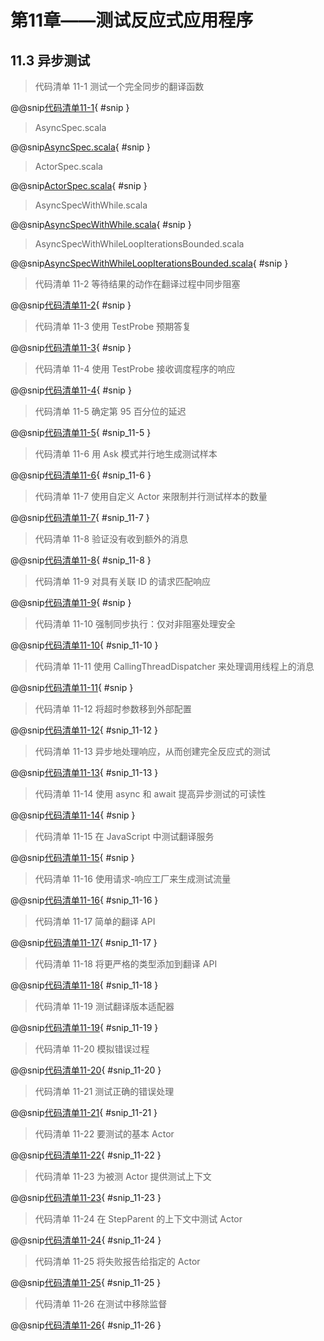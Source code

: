 # 第11章——测试反应式应用程序

## 11.3 异步测试

> 代码清单 11-1 测试一个完全同步的翻译函数

@@snip[代码清单11-1](../../../../chapter11/src/test/scala/chapter11/SynchronousSpec.scala){ #snip }

> AsyncSpec.scala

@@snip[AsyncSpec.scala](../../../../chapter11/src/test/scala/chapter11/AsyncSpec.scala){ #snip }

> ActorSpec.scala

@@snip[ActorSpec.scala](../../../../chapter11/src/test/scala/chapter11/ActorSpec.scala){ #snip }

> AsyncSpecWithWhile.scala

@@snip[AsyncSpecWithWhile.scala](../../../../chapter11/src/test/scala/chapter11/AsyncSpecWithWhile.scala){ #snip }

> AsyncSpecWithWhileLoopIterationsBounded.scala

@@snip[AsyncSpecWithWhileLoopIterationsBounded.scala](../../../../chapter11/src/test/scala/chapter11/AsyncSpecWithWhileLoopIterationsBounded.scala){ #snip }

> 代码清单 11-2 等待结果的动作在翻译过程中同步阻塞

@@snip[代码清单11-2](../../../../chapter11/src/test/scala/chapter11/AsyncSpecWithAwait.scala){ #snip }

> 代码清单 11-3 使用 TestProbe 预期答复

@@snip[代码清单11-3](../../../../chapter11/src/test/scala/chapter11/ActorSpecWithExpectMsg.scala){ #snip }

> 代码清单 11-4 使用 TestProbe 接收调度程序的响应

@@snip[代码清单11-4](../../../../chapter11/src/test/scala/chapter11/SchedulerSpec.scala){ #snip }

> 代码清单 11-5 确定第 95 百分位的延迟

@@snip[代码清单11-5](../../../../chapter11/src/test/scala/chapter11/EchoServiceSpec.scala){ #snip_11-5 }

> 代码清单 11-6 用 Ask 模式并行地生成测试样本

@@snip[代码清单11-6](../../../../chapter11/src/test/scala/chapter11/EchoServiceSpec.scala){ #snip_11-6 }

> 代码清单 11-7 使用自定义 Actor 来限制并行测试样本的数量

@@snip[代码清单11-7](../../../../chapter11/src/test/scala/chapter11/EchoServiceSpec.scala){ #snip_11-7 }

> 代码清单 11-8 验证没有收到额外的消息

@@snip[代码清单11-8](../../../../chapter11/src/test/scala/chapter11/SchedulerSpec.scala){ #snip_11-8 }

> 代码清单 11-9 对具有关联 ID 的请求匹配响应

@@snip[代码清单11-9](../../../../chapter11/src/test/scala/chapter11/DataIngesterSpec.scala){ #snip }

> 代码清单 11-10 强制同步执行：仅对非阻塞处理安全

@@snip[代码清单11-10](../../../../chapter11/src/test/scala/chapter11/TranslationServiceSpec.scala){ #snip_11-10 }

> 代码清单 11-11 使用 CallingThreadDispatcher 来处理调用线程上的消息

@@snip[代码清单11-11](../../../../chapter11/src/test/scala/chapter11/ActorSpecWithCallingThreadDispatcher.scala){ #snip }

> 代码清单 11-12 将超时参数移到外部配置

@@snip[代码清单11-12](../../../../chapter11/src/test/scala/chapter11/TranslationServiceSpec.scala){ #snip_11-12 }

> 代码清单 11-13 异步地处理响应，从而创建完全反应式的测试

@@snip[代码清单11-13](../../../../chapter11/src/test/scala/chapter11/EchoServiceSpec.scala){ #snip_11-13 }

> 代码清单 11-14 使用 async 和 await 提高异步测试的可读性

@@snip[代码清单11-14](../../../../chapter11/src/test/scala/chapter11/AsyncAwaitSpec.scala){ #snip }

> 代码清单 11-15 在 JavaScript 中测试翻译服务

@@snip[代码清单11-15](../../../../chapter11/src/test/scala/chapter11/js/translation.js){ #snip }

> 代码清单 11-16 使用请求-响应工厂来生成测试流量

@@snip[代码清单11-16](../../../../chapter11/src/test/scala/chapter11/EchoServiceSpec.scala){ #snip_11-16 }

> 代码清单 11-17 简单的翻译 API

@@snip[代码清单11-17](../../../../chapter11/src/main/scala/chapter11/TranslationService.scala){ #snip_11-17 }

> 代码清单 11-18 将更严格的类型添加到翻译 API

@@snip[代码清单11-18](../../../../chapter11/src/main/scala/chapter11/TranslationService.scala){ #snip_11-18 }

> 代码清单 11-19 测试翻译版本适配器

@@snip[代码清单11-19](../../../../chapter11/src/test/scala/chapter11/TranslationServiceSpec.scala){ #snip_11-19 }

> 代码清单 11-20 模拟错误过程

@@snip[代码清单11-20](../../../../chapter11/src/test/scala/chapter11/TranslationServiceSpec.scala){ #snip_11-20 }

> 代码清单 11-21 测试正确的错误处理

@@snip[代码清单11-21](../../../../chapter11/src/test/scala/chapter11/TranslationServiceSpec.scala){ #snip_11-21 }

> 代码清单 11-22 要测试的基本 Actor

@@snip[代码清单11-22](../../../../chapter11/src/test/scala/chapter11/StepParentSpec.scala){ #snip_11-22 }

> 代码清单 11-23 为被测 Actor 提供测试上下文

@@snip[代码清单11-23](../../../../chapter11/src/test/scala/chapter11/StepParentSpec.scala){ #snip_11-23 }

> 代码清单 11-24 在 StepParent 的上下文中测试 Actor

@@snip[代码清单11-24](../../../../chapter11/src/test/scala/chapter11/StepParentSpec.scala){ #snip_11-24 }

> 代码清单 11-25 将失败报告给指定的 Actor

@@snip[代码清单11-25](../../../../chapter11/src/test/scala/chapter11/FailureParentSpec.scala){ #snip_11-25 }

> 代码清单 11-26 在测试中移除监督

@@snip[代码清单11-26](../../../../chapter11/src/test/scala/chapter11/FailureParentSpec.scala){ #snip_11-26 }







